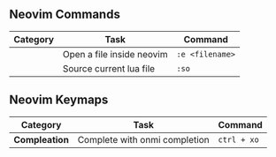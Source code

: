 ## Neovim Commands

| Category           | Task                           | Command                           | 
| -----------------  | ------------------------------ | --------------------------------- |
|                    | Open a file inside neovim      | `:e <filename>`                   |
|                    | Source current lua file        | `:so`                             |


## Neovim Keymaps 

| Category           | Task                           | Command                           | 
| -----------------  | ------------------------------ | --------------------------------- |
| **Compleation**    | Complete with onmi completion      | `ctrl + xo`                   |

